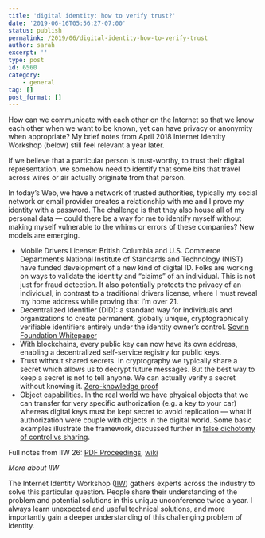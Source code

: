 ```yaml
---
title: 'digital identity: how to verify trust?'
date: '2019-06-16T05:56:27-07:00'
status: publish
permalink: /2019/06/digital-identity-how-to-verify-trust
author: sarah
excerpt: ''
type: post
id: 6560
category:
    - general
tag: []
post_format: []
---
```

How can we communicate with each other on the Internet so that we know each other when we want to be known, yet can have privacy or anonymity when appropriate? My brief notes from April 2018 Internet Identity Workshop (below) still feel relevant a year later.

If we believe that a particular person is trust-worthy, to trust their digital representation, we somehow need to identify that some bits that travel across wires or air actually originate from that person.

In today’s Web, we have a network of trusted authorities, typically my social network or email provider creates a relationship with me and I prove my identity with a password. The challenge is that they also house all of my personal data — could there be a way for me to identify myself without making myself vulnerable to the whims or errors of these companies? New models are emerging.

- Mobile Drivers License: British Columbia and U.S. Commerce Department’s National Institute of Standards and Technology (NIST) have funded development of a new kind of digital ID. Folks are working on ways to validate the identity and “claims” of an individual. This is not just for fraud detection. It also potentially protects the privacy of an individual, in contrast to a traditional drivers license, where I must reveal my home address while proving that I’m over 21.
- Decentralized Identifier (DID): a standard way for individuals and organizations to create permanent, globally unique, cryptographically verifiable identifiers entirely under the identity owner’s control. [Sovrin Foundation Whitepaper](https://sovrin.org/wp-content/uploads/2018/03/Sovrin-Protocol-and-Token-White-Paper.pdf)
- With blockchains, every public key can now have its own address, enabling a decentralized self-service registry for public keys.
- Trust without shared secrets. In cryptography we typically share a secret which allows us to decrypt future messages. But the best way to keep a secret is not to tell anyone. We can actually verify a secret without knowing it. [Zero-knowledge proof](https://www.ultrasaurus.com/2018/04/zero-knowledge-proof-trust-without-shared-secrets/)
- Object capabilities. In the real world we have physical objects that we can transfer for very specific authorization (e.g. a key to your car) whereas digital keys must be kept secret to avoid replication — what if authorization were couple with objects in the digital world. Some basic examples illustrate the framework, discussed further in [false dichotomy of control vs sharing](https://www.ultrasaurus.com/2018/04/false-dichotomy-of-control-vs-sharing/).

Full notes from IIW 26: [PDF Proceedings](https://raw.githubusercontent.com/windley/IIW_homepage/gh-pages/assets/proceedings/IIWXXVI_Book_of_Proceedings.pdf), [wiki](https://iiw.idcommons.net/IIW_26_Session_Notes)

*More about IIW*

The Internet Identity Workshop ([IIW](https://www.internetidentityworkshop.com/)) gathers experts across the industry to solve this particular question. People share their understanding of the problem and potential solutions in this unique unconference twice a year. I always learn unexpected and useful technical solutions, and more importantly gain a deeper understanding of this challenging problem of identity.
